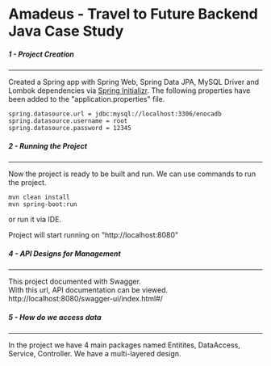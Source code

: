 # Amadeus - Travel to Future Backend Java Case Study

##### 1 - Project Creation
-----------------------
Created a Spring app with Spring Web, Spring Data JPA, MySQL Driver and Lombok dependencies via [Spring Initializr](https://start.spring.io/).
The following properties have been added to the "application.properties" file.

```
spring.datasource.url = jdbc:mysql://localhost:3306/enocadb
spring.datasource.username = root
spring.datasource.password = 12345
```

##### 2 - Running the Project
--------------------------------
Now the project is ready to be built and run.
We can use commands to run the project.
```
mvn clean install
mvn spring-boot:run
```
or run it via IDE.

Project will start running on "http://localhost:8080"


##### 4 - API Designs for Management
--------------------------------
This project documented with Swagger.</br>
With this url, API documentation can be viewed. 
http://localhost:8080/swagger-ui/index.html#/


##### 5 - How do we access data
--------------------------------
In the project we have 4 main packages named Entitites, DataAccess, Service, Controller. We have a multi-layered design.
